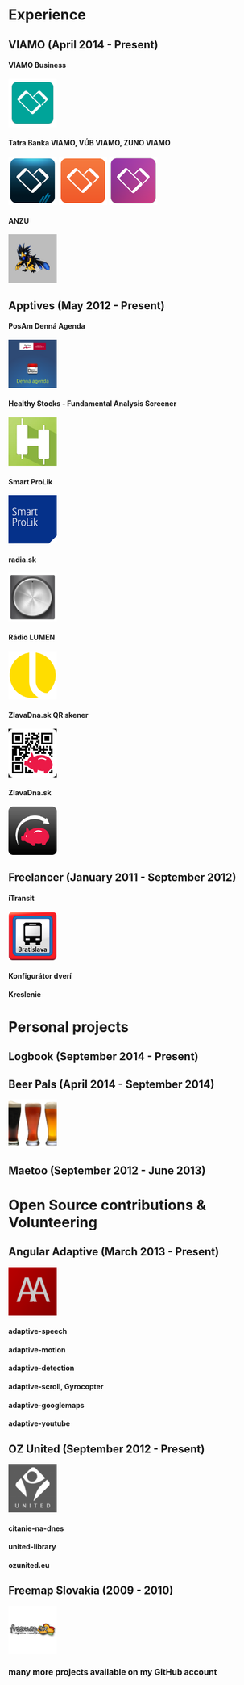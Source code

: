 # Experience

## VIAMO (April 2014 - Present)

#### VIAMO Business
<img src="viamo/viamo-business.png" width="96px" />

#### Tatra Banka VIAMO, VÚB VIAMO, ZUNO VIAMO
![](viamo/viamo-taba.png) ![](viamo/viamo-vub.png) ![](viamo/viamo-zuno.png)

#### ANZU
<img src="viamo/anzu.png" width="96px" />

## Apptives (May 2012 - Present)

#### PosAm Denná Agenda
<img src="apptives/dennaagenda.png" width="96px" />

#### Healthy Stocks - Fundamental Analysis Screener
<img src="apptives/healthystocks.jpeg" width="96px" />

#### Smart ProLik
<img src="apptives/smartprolik.png" width="96px" />

#### radia.sk
<img src="apptives/radia.sk.png" width="96px" />

#### Rádio LUMEN
<img src="apptives/radio.lumen.png" width="96px" />

#### ZlavaDna.sk QR skener
<img src="apptives/zlavadnaqr.png" width="96px" />

#### ZlavaDna.sk
<img src="apptives/zlavadna.png" width="96px" />

## Freelancer (January 2011 - September 2012)

#### iTransit
<img src="apptives/itransit.png" width="96px" />

#### Konfigurátor dverí

#### Kreslenie


# Personal projects

## Logbook (September 2014 - Present)

## Beer Pals (April 2014 - September 2014)
<img src="personal/beerpals.png" width="96px" />

## Maetoo (September 2012 - June 2013)

# Open Source contributions & Volunteering

## Angular Adaptive (March 2013 - Present)
<img src="angular-adaptive/angular-adaptive.png" width="96px" />

#### adaptive-speech
#### adaptive-motion
#### adaptive-detection
#### adaptive-scroll, Gyrocopter
#### adaptive-googlemaps
#### adaptive-youtube

## OZ United (September 2012 - Present)
<img src="ozunited/ozunited.png" width="96px" />

#### citanie-na-dnes
#### united-library
#### ozunited.eu

## Freemap Slovakia (2009 - 2010)
<img src="freemapslovakia/freemapsk.jpg" width="96px" />

### many more projects available on my GitHub account

